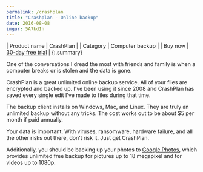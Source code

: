 ```yaml
---
permalink: /crashplan
title: "Crashplan - Online backup"
date: 2016-08-08
imgur: 5A7kdIn
---
```


| Product name | CrashPlan                                               |
| Category     | Computer backup                                         |
| Buy now      | [30-day free trial](https://store.crashplan.com/store/) |
{:.summary}

One of the conversations I dread the most with friends and family is when a
computer breaks or is stolen and the data is gone.

CrashPlan is a great unlimited online backup service. All of your files are
encrypted and backed up. I've been using it since 2008 and CrashPlan has saved
every single edit I've made to files during that time.

The backup client installs on Windows, Mac, and Linux. They are truly an
unlimited backup without any tricks. The cost works out to be about $5 per
month if paid annually.

Your data is important. With viruses, ransomware, hardware failure, and all the
other risks out there, don't risk it. Just get CrashPlan.

Additionally, you should be backing up your photos to [Google Photos](https://photos.google.com/), which
provides unlimited free backup for pictures up to 18 megapixel and for videos up to 1080p.
